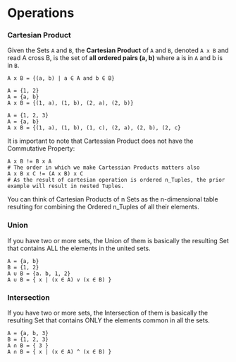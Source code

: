 # Operations

### Cartesian Product
Given the Sets `A` and `B`, the **Cartesian Product** of `A` and `B`, denoted `A x B` and read A cross B, is the set of **all ordered pairs (a, b)** where a is in `A` and b is in `B`.
```
A x B = {(a, b) | a ∈ A and b ∈ B}
```
```
A = {1, 2}
A = {a, b}
A x B = {(1, a), (1, b), (2, a), (2, b)}

A = {1, 2, 3}
A = {a, b}
A x B = {(1, a), (1, b), (1, c), (2, a), (2, b), (2, c}
```
It is important to note that Cartessian Product does not have the Commutative Property:
```
A x B != B x A
# The order in which we make Cartessian Products matters also
A x B x C != (A x B) x C
# As the result of cartesian operation is ordered n_Tuples, the prior example will result in nested Tuples.
```
You can think of Cartesian Products of n Sets as the n-dimensional table resulting for combining the Ordered n_Tuples of all their elements.

### Union
If you have two or more sets, the Union of them is basically the resulting Set that contains ALL the elements in the united sets.
```
A = {a, b}
B = {1, 2}
A ∪ B = {a. b, 1, 2}
A ∪ B = { x | (x ∈ A) v (x ∈ B) }
```

### Intersection
If you have two or more sets, the Intersection of them is basically the resulting Set that contains ONLY the elements common in all the sets.
```
A = {a, b, 3}
B = {1, 2, 3}
A ∩ B = { 3 }
A ∩ B = { x | (x ∈ A) ^ (x ∈ B) }
```
